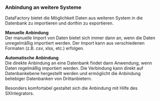 ### Anbindung an weitere Systeme

DataFactory bietet die Möglichkeit Daten aus weiteren System in die Datenbank zu importieren und dorthin zu exportieren.

**Manuelle Anbindung**  
Der manuelle Import von Daten bietet sich immer dann an, wenn die Daten unregelmäßig importiert werden. Der Import kann aus verschiedenen Formaten \(z.B. csv, xlsx, etc.\) erfolgen.

**Automatische Anbindung**  
Die direkte Anbindung an eine Datenbank findet dann Anwendung, wenn Daten regelmäßig importiert werden. Die Verbindung kann direkt auf Datenbankebene hergestellt werden und ermöglicht die Anbindung beliebiger Datenbanken von Drittanbietern.

Besonders komfortabel gestaltet sich die Anbindung mit Hilfe des SXIntegrators.